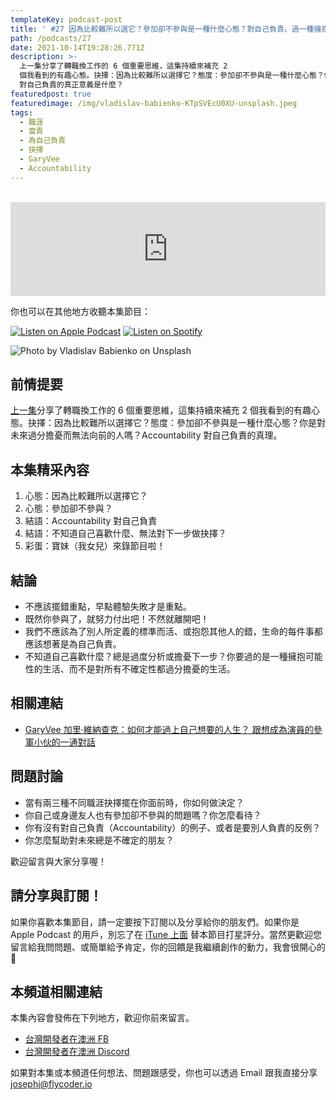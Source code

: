 ```yaml
---
templateKey: podcast-post
title: ' #27 因為比較難所以選它？參加卻不參與是一種什麼心態？對自己負責。過一種擁抱可能性的生活。片尾有彩蛋'
path: /podcasts/27
date: 2021-10-14T19:28:26.771Z
description: >-
  上一集分享了轉職換工作的 6 個重要思維，這集持續來補充 2
  個我看到的有趣心態。抉擇：因為比較難所以選擇它？態度：參加卻不參與是一種什麼心態？你是對未來過分擔憂而無法向前的人嗎？Accountability
  對自己負責的真正意義是什麼？
featuredpost: true
featuredimage: /img/vladislav-babienko-KTpSVEcU0XU-unsplash.jpeg
tags:
  - 職涯
  - 當責
  - 為自己負責
  - 抉擇
  - GaryVee
  - Accountability
---
```

<br/>
<iframe src="https://www.listennotes.com/podcasts/flycoder-飛行開發者/27-因為比較難所以選它參加卻不參與是一種什麼心態片尾有彩蛋-64LhYiye8TN/embed/" height="150px" width="100%" style="width: 1px; min-width: 100%;" frameborder="0" scrolling="no"></iframe>

你也可以在其他地方收聽本集節目：

[![Listen on Apple Podcast](/img/apple_badge.svg)](https://podcasts.apple.com/au/podcast/27-%E5%9B%A0%E7%82%BA%E6%AF%94%E8%BC%83%E9%9B%A3%E6%89%80%E4%BB%A5%E9%81%B8%E5%AE%83-%E5%8F%83%E5%8A%A0%E5%8D%BB%E4%B8%8D%E5%8F%83%E8%88%87%E6%98%AF%E4%B8%80%E7%A8%AE%E4%BB%80%E9%BA%BC%E5%BF%83%E6%85%8B-%E7%89%87%E5%B0%BE%E6%9C%89%E5%BD%A9%E8%9B%8B/id1479619488?i=1000538442825) [![Listen on Spotify](/img/spotify-badge-165x40.svg)](https://open.spotify.com/episode/6bLmPQB3SSkvRNItatdvPd)

![Photo by Vladislav Babienko on Unsplash](/img/vladislav-babienko-KTpSVEcU0XU-unsplash.jpeg "封面照 - 抉擇")

## 前情提要

[上一集](https://flycoder.io/podcasts/26/change-career-6-important-points)分享了轉職換工作的 6 個重要思維，這集持續來補充 2 個我看到的有趣心態。抉擇：因為比較難所以選擇它？態度：參加卻不參與是一種什麼心態？你是對未來過分擔憂而無法向前的人嗎？Accountability 對自己負責的真理。

## 本集精采內容

1. 心態：因為比較難所以選擇它？
2. 心態：參加卻不參與？
3. 結語：Accountability 對自己負責
4. 結語：不知道自己喜歡什麼、無法對下一步做抉擇？
5. 彩蛋：寶妹（我女兒）來錄節目啦！

## 結論

* 不應該擺錯重點，早點體驗失敗才是重點。
* 既然你參與了，就努力付出吧！不然就離開吧！
* 我們不應該為了別人所定義的標準而活、或抱怨其他人的錯，生命的每件事都應該想著是為自己負責。
* 不知道自己喜歡什麼？總是過度分析或擔憂下一步？你要過的是一種擁抱可能性的生活、而不是對所有不確定性都過分擔憂的生活。

## 相關連結

* [GaryVee 加里·維納查克：如何才能過上自己想要的人生？ 跟想成為演員的參軍小伙的一通對話](https://www.youtube.com/watch?v=hrtHB5N3bg0)

## 問題討論

* 當有兩三種不同職涯抉擇擺在你面前時，你如何做決定？
* 你自己或身邊友人也有參加卻不參與的問題嗎？你怎麼看待？
* 你有沒有對自己負責（Accountability）的例子、或者是要別人負責的反例？
* 你怎麼幫助對未來總是不確定的朋友？

歡迎留言與大家分享喔！

## 請分享與訂閱！

如果你喜歡本集節目，請一定要按下訂閱以及分享給你的朋友們。如果你是 Apple Podcast 的用戶，別忘了在 [iTune 上面](https://podcasts.apple.com/au/podcast/flycoder-%E9%A3%9B%E8%A1%8C%E9%96%8B%E7%99%BC%E8%80%85/id1479619488) 替本節目打星評分。當然更歡迎您留言給我問問題、或簡單給予肯定，你的回饋是我繼續創作的動力，我會很開心的 🙏

## 本頻道相關連結

本集內容會發佈在下列地方，歡迎你前來留言。

* [台灣開發者在澳洲 FB](https://www.facebook.com/groups/1093925090649556)
* [台灣開發者在澳洲 Discord](https://discord.gg/23KQEcE)

如果對本集或本頻道任何想法、問題跟感受，你也可以透過 Email 跟我直接分享 [josephj@flycoder.io](<mailto: josephj@flycoder.io>)

